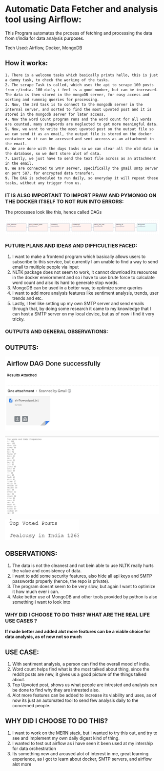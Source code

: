 # Automatic Data Fetcher and analysis tool using Airflow:

This Program automates the prcoess of fetching and processing the data from r/india for data analysis purposes.

Tech Used: Airflow, Docker, MongoDB

## How it works:
    1. There is a welcome tasks which basically prints hello, this is just a dummy task, to check the working of the tasks.
    2. The scrape Task is called, which uses the api to scrape 100 posts from r/india. 100 daily i feel is a good number, but can be increased. The data is then stored in the mongoDB server, for easy access and sorting and runnnig queries for processing.
    3. Now, the 3rd task is to connect to the mongodb server in the internal server, and sorted to find the most upvoted post and it is stored in the mongodb server for later access.
    4. Now the word Count program runs and the word count for all words are counted, many stopwords are neglected to get more meaningful data.
    5. Now, we want to write the most upvoted post on the output file so we can send it as an email, the output file is stored on the docker container so it can be accessed and sent accross as an attachment in the email.
    6. We are done with the days tasks so we can clear all the old data in the database, so we dont store alot of data.
    7. Lastly, we just have to send the text file across as an attachment in the email.
    8. We are connected to SMTP server, specifically the gmail smtp server on port 587, for encrypted data transfer.
    9. The DAG is scheduled to run daily, so everyday it will repeat these tasks, without any trigger from us.

### IT IS ALSO IMPORTANT TO IMPORT PRAW AND PYMONGO ON THE DOCKER ITSELF TO NOT RUN INTO ERRORS:

The processes look like this, hence called DAGs

![plot](DAG.png)

### FUTURE PLANS AND IDEAS AND DIFFICULTIES FACED:

1. I want to make a frontend program which basically allows users to subscribe to this service, but currently I am unable to find a way to send email to multiple people via input
2. NLTK package does not seem to work, it cannot download its resources in the docker enviornment and so i have to use brute force to calculate word count and also its hard to generate stop words.
3. MongoDB can be used in a better way, to optimize some queries
4. I want to add more analysis features like sentiment analysis, trends, user trends and etc.
5. Lastly, I feel like setting up my own SMTP server and send emails through that, by doing some research it came to my knowledge that I can host a SMTP server on my local device, but as of now i find it very tricky.

### OUTPUTS AND GENERAL OBSERVATIONS:

## OUTPUTS:

![plot](ss3.png)

![plot](ss1.png)

![plot](ss2.png)

## OBSERVATIONS:

1. The data is not the cleanest and not bein able to use NLTK really hurts the value and consistency of data.
2. I want to add some security features, also hide all api keys and SMTP passwords properly (hence, the repo is private).
3. The program doesnt seem to be very slow, but again I want to optimize it how much ever i can.
4. Make better use of MongoDB and other tools provided by python is also something i want to look into

### WHY DID I CHOOSE TO DO THIS? WHAT ARE THE REAL LIFE USE CASES ?

**If made better and added alot more features can be a viable choice for data analysis, as of now not so much**

## USE CASE:
1. With sentiment analysis, a person can find the overall mood of india.
2. Word count helps find what is the most talked about thing, since the reddit posts are new, it gives us a good picture of the things talked about.
3. Top Upvoted post, shows us what people are intrested and analysis can be done to find why they are intrested also.
4. Alot more features can be added to increase its viability and uses, as of now its just an automated tool to send few analysis daily to the concerned people.

## WHY DID I CHOOSE TO DO THIS?
1. I want to work on the MERN stack, but i wanted to try this out, and try to see and implement my own daily digest kind of thing.
2. I wanted to test out airflow as i have seen it been used at my intership for data orchestration
3. Its something new and aroused alot of interest in me, great learning experience, as i got to learn about docker, SMTP servers, and airflow alot more




